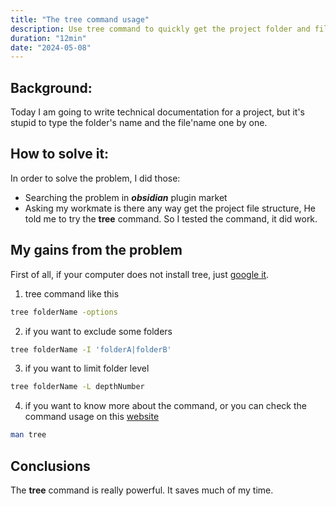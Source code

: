 ```yaml
---
title: "The tree command usage"
description: Use tree command to quickly get the project folder and file relation
duration: "12min"
date: "2024-05-08"
---
```


## Background:
Today I am going to write technical documentation for a project, but it's stupid to type the folder's name and the file'name one by one.

## How to solve it:
In order to solve the problem, I did those:
- Searching the problem in ***obsidian*** plugin market
- Asking my workmate is there any way get the project file structure, He told me to try the **tree** command. So I tested the command, it did work.

## My gains from the problem

First of all, if your computer does not install tree, just [google it](https://google.com/search?q=how+to+install+tree+command).

1. tree command like this

```bash
tree folderName -options
```

2. if you want to exclude some folders

```bash
tree folderName -I 'folderA|folderB'
```

3. if you want to limit folder level

```bash
tree folderName -L depthNumber
```

4. if you want to know more about the command, or you can check the command usage on this [website](https://linux.die.net/man/1/tree)

```bash
man tree
```

## Conclusions

The **tree** command is really powerful. It saves much of my time.
